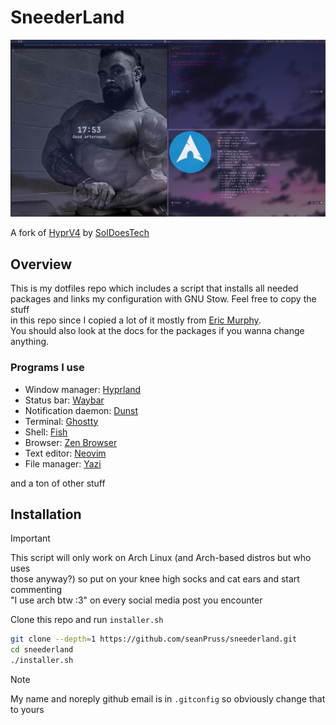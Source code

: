# SneederLand

![Screenshot](./screenshot.png)

A fork of [HyprV4](https://github.com/SolDoesTech/HyprV4) by [SolDoesTech](https://github.com/SolDoesTech)

## Overview

This is my dotfiles repo which includes a script that installs all needed  
packages and links my configuration with GNU Stow. Feel free to copy the stuff  
in this repo since I copied a lot of it mostly from [Eric Murphy](https://github.com/ericmurphyxyz).  
You should also look at the docs for the packages if you wanna change anything.

### Programs I use

- Window manager: [Hyprland](https://wiki.hyprland.org)
- Status bar: [Waybar](https://github.com/Alexays/waybar)
- Notification daemon: [Dunst](https://github.com/dunst-project/dunst)
- Terminal: [Ghostty](https://github.com/ghostty-org/ghostty)
- Shell: [Fish](https://github.com/fish-shell/fish-shell)
- Browser: [Zen Browser](https://zen-browser.app/)
- Text editor: [Neovim](https://github.com/neovim/neovim)
- File manager: [Yazi](https://github.com/sxyazi/yazi)

and a ton of other stuff

## Installation

> [!IMPORTANT]
> This script will only work on Arch Linux (and Arch-based distros but who uses  
> those anyway?) so put on your knee high socks and cat ears and start commenting  
> "I use arch btw :3" on every social media post you encounter

Clone this repo and run `installer.sh`

```bash
git clone --depth=1 https://github.com/seanPruss/sneederland.git
cd sneederland
./installer.sh
```

> [!NOTE]
> My name and noreply github email is in `.gitconfig` so obviously change that  
> to yours
